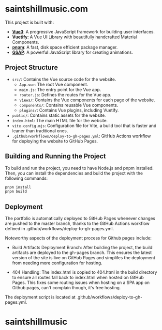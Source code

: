 # saintshillmusic.com

This project is built with:

- [**Vue3**](https://vuejs.org/): A progressive JavaScript framework for building user interfaces.
- [**Vuetify**](https://vuetifyjs.com/en/components/all/#navigation): A Vue UI Library with beautifully handcrafted Material Components.
- [**pnpm**](https://pnpm.io/): A fast, disk space efficient package manager.
- [**GSAP**](https://gsap.com/): A powerful JavaScript library for creating animations.

## Project Structure

- `src/`: Contains the Vue source code for the website.
  - `App.vue`: The root Vue component.
  - `main.js`: The entry point for the Vue app.
  - `router.js`: Defines the routes for the Vue app.
  - `views/`: Contains the Vue components for each page of the website.
  - `components/`: Contains reusable Vue components.
  - `plugins/`: Contains Vue plugins, including Vuetify.
- `public/`: Contains static assets for the website.
- `index.html`: The main HTML file for the website.
- `vite.config.mjs`: Configuration file for Vite, a build tool that is faster and leaner than traditional ones.
- `.github/workflows/deploy-to-gh-pages.yml`: GitHub Actions workflow for deploying the website to GitHub Pages.

## Building and Running the Project

To build and run the project, you need to have Node.js and pnpm installed. Then, you can install the dependencies and build the project with the following commands:

```sh
pnpm install
pnpm build
```

## Deployment
The portfolio is automatically deployed to GitHub Pages whenever changes are pushed to the master branch, thanks to the GitHub Actions workflow defined in .github/workflows/deploy-to-gh-pages.yml.  

Noteworthy aspects of the deployment process for Github pages include:

- Build Artifacts Deployment Branch: After building the project, the build artifacts are deployed to the gh-pages branch. This ensures the latest version of the site is live on GitHub Pages and simplifes the deployment from needing more configuration for hosting.

- 404 Handling: The index.html is copied to 404.html in the build directory to ensure all routes fall back to index.html when hosted on GitHub Pages. This fixes some routing issues when hosting on a SPA app on Github pages, can't complain though, it's free hosting.

The deployment script is located at .github/workflows/deploy-to-gh-pages.yml.
# saintshillmusic
